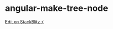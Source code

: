 # angular-make-tree-node

[Edit on StackBlitz ⚡️](https://stackblitz.com/edit/angular-make-tree-node-bjade5)
